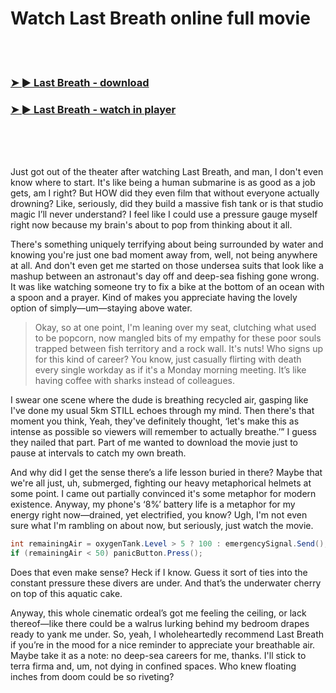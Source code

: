 <h1>Watch Last Breath online full movie</h1>


<br><br>

<h3><a href="https://Sixteens-nighthirecock1977.github.io/ugnmxfbudm/">➤ ► Last Breath - download</a></h3> 
<h3><a href="https://Sixteens-nighthirecock1977.github.io/ugnmxfbudm/">➤ ► Last Breath - watch in player</a></h3>


<br><br><br>


Just got out of the theater after watching Last Breath, and man, I don't even know where to start. It's like being a human submarine is as good as a job gets, am I right? But HOW did they even film that without everyone actually drowning? Like, seriously, did they build a massive fish tank or is that studio magic I’ll never understand? I feel like I could use a pressure gauge myself right now because my brain's about to pop from thinking about it all.

There's something uniquely terrifying about being surrounded by water and knowing you're just one bad moment away from, well, not being anywhere at all. And don't even get me started on those undersea suits that look like a mashup between an astronaut's day off and deep-sea fishing gone wrong. It was like watching someone try to fix a bike at the bottom of an ocean with a spoon and a prayer. Kind of makes you appreciate having the lovely option of simply—um—staying above water.

> Okay, so at one point, I'm leaning over my seat, clutching what used to be popcorn, now mangled bits of my empathy for these poor souls trapped between fish territory and a rock wall. It's nuts! Who signs up for this kind of career? You know, just casually flirting with death every single workday as if it's a Monday morning meeting. It’s like having coffee with sharks instead of colleagues.

I swear one scene where the dude is breathing recycled air, gasping like I've done my usual 5km STILL echoes through my mind. Then there's that moment you think, Yeah, they've definitely thought, ‘let's make this as intense as possible so viewers will remember to actually breathe.’” I guess they nailed that part. Part of me wanted to download the movie just to pause at intervals to catch my own breath.

And why did I get the sense there’s a life lesson buried in there? Maybe that we're all just, uh, submerged, fighting our heavy metaphorical helmets at some point. I came out partially convinced it's some metaphor for modern existence. Anyway, my phone's ‘8%’ battery life is a metaphor for my energy right now—drained, yet electrified, you know? Ugh, I'm not even sure what I'm rambling on about now, but seriously, just watch the movie. 

```csharp
int remainingAir = oxygenTank.Level > 5 ? 100 : emergencySignal.Send();
if (remainingAir < 50) panicButton.Press();
```

Does that even make sense? Heck if I know. Guess it sort of ties into the constant pressure these divers are under. And that’s the underwater cherry on top of this aquatic cake.

Anyway, this whole cinematic ordeal’s got me feeling the ceiling, or lack thereof—like there could be a walrus lurking behind my bedroom drapes ready to yank me under. So, yeah, I wholeheartedly recommend Last Breath if you’re in the mood for a nice reminder to appreciate your breathable air. Maybe take it as a note: no deep-sea careers for me, thanks. I'll stick to terra firma and, um, not dying in confined spaces. Who knew floating inches from doom could be so riveting?
